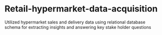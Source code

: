 # Retail-hypermarket-data-acquisition
Utilized hypermarket sales and delivery data using relational database schema for extracting insights and answering key stake holder questions
